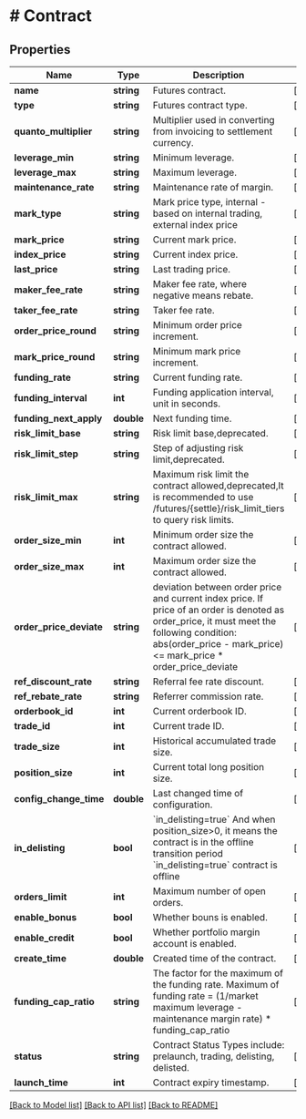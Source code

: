 # # Contract

## Properties

Name | Type | Description | Notes
------------ | ------------- | ------------- | -------------
**name** | **string** | Futures contract. | [optional] 
**type** | **string** | Futures contract type. | [optional] 
**quanto_multiplier** | **string** | Multiplier used in converting from invoicing to settlement currency. | [optional] 
**leverage_min** | **string** | Minimum leverage. | [optional] 
**leverage_max** | **string** | Maximum leverage. | [optional] 
**maintenance_rate** | **string** | Maintenance rate of margin. | [optional] 
**mark_type** | **string** | Mark price type, internal - based on internal trading, external index price | [optional] 
**mark_price** | **string** | Current mark price. | [optional] 
**index_price** | **string** | Current index price. | [optional] 
**last_price** | **string** | Last trading price. | [optional] 
**maker_fee_rate** | **string** | Maker fee rate, where negative means rebate. | [optional] 
**taker_fee_rate** | **string** | Taker fee rate. | [optional] 
**order_price_round** | **string** | Minimum order price increment. | [optional] 
**mark_price_round** | **string** | Minimum mark price increment. | [optional] 
**funding_rate** | **string** | Current funding rate. | [optional] 
**funding_interval** | **int** | Funding application interval, unit in seconds. | [optional] 
**funding_next_apply** | **double** | Next funding time. | [optional] 
**risk_limit_base** | **string** | Risk limit base,deprecated. | [optional] 
**risk_limit_step** | **string** | Step of adjusting risk limit,deprecated. | [optional] 
**risk_limit_max** | **string** | Maximum risk limit the contract allowed,deprecated,It is recommended to use /futures/{settle}/risk_limit_tiers to query risk limits. | [optional] 
**order_size_min** | **int** | Minimum order size the contract allowed. | [optional] 
**order_size_max** | **int** | Maximum order size the contract allowed. | [optional] 
**order_price_deviate** | **string** | deviation between order price and current index price. If price of an order is denoted as order_price, it must meet the following condition:   abs(order_price - mark_price) &lt;&#x3D; mark_price * order_price_deviate | [optional] 
**ref_discount_rate** | **string** | Referral fee rate discount. | [optional] 
**ref_rebate_rate** | **string** | Referrer commission rate. | [optional] 
**orderbook_id** | **int** | Current orderbook ID. | [optional] 
**trade_id** | **int** | Current trade ID. | [optional] 
**trade_size** | **int** | Historical accumulated trade size. | [optional] 
**position_size** | **int** | Current total long position size. | [optional] 
**config_change_time** | **double** | Last changed time of configuration. | [optional] 
**in_delisting** | **bool** | &#x60;in_delisting&#x3D;true&#x60; And when position_size&gt;0, it means the contract is in the offline transition period &#x60;in_delisting&#x3D;true&#x60; contract is offline | [optional] 
**orders_limit** | **int** | Maximum number of open orders. | [optional] 
**enable_bonus** | **bool** | Whether bouns is enabled. | [optional] 
**enable_credit** | **bool** | Whether portfolio margin account is enabled. | [optional] 
**create_time** | **double** | Created time of the contract. | [optional] 
**funding_cap_ratio** | **string** | The factor for the maximum of the funding rate. Maximum of funding rate &#x3D; (1/market maximum leverage - maintenance margin rate) * funding_cap_ratio | [optional] 
**status** | **string** | Contract Status Types include: prelaunch, trading, delisting, delisted. | [optional] 
**launch_time** | **int** | Contract expiry timestamp. | [optional] 

[[Back to Model list]](../../README.md#documentation-for-models) [[Back to API list]](../../README.md#documentation-for-api-endpoints) [[Back to README]](../../README.md)
